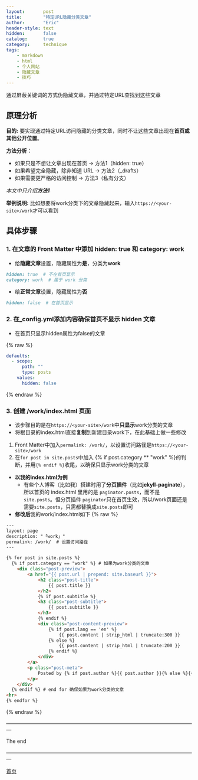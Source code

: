 ```yaml
---
layout:       post
title:        "特定URL隐藏分类文章"
author:       "Eric"
header-style: text
hidden:       false
catalog:      true
category:     technique
tags:
    - markdown
    - html
    - 个人网站
    - 隐藏文章
    - 技巧
---
```

通过屏蔽关键词的方式伪隐藏文章，并通过特定URL查找到这些文章


## 原理分析

**目的:** 
要实现通过特定URL访问隐藏的分类文章，同时不让这些文章出现在**首页或其他公开位置**。

**方法分析：**
* 如果只是不想让文章出现在首页 → 方法1（hidden: true）
* 如果希望完全隐藏，除非知道 URL → 方法2（_drafts）
* 如果需要更严格的访问控制 → 方法3（私有分支）

*本文中只介绍**方法1***

**举例说明:** 
比如想要将work分类下的文章隐藏起来，输入`https://<your-site>/work`才可以看到

## 具体步骤

### 1. 在文章的 Front Matter 中添加 hidden: true 和 category: work
* 给**隐藏文章**设置，隐藏属性为**是**，分类为**work**

```markdown
hidden: true  # 不在首页显示
category: work  # 属于 work 分类
```

* 给**正常文章**设置，隐藏属性为**否**

```markdown
hidden: false  # 在首页显示
```

### 2. 在_config.yml添加内容确保首页不显示 hidden 文章
* 在首页只显示hidden属性为false的文章

{% raw %}
```yaml
defaults:
  - scope:
      path: ""
      type: posts
    values:
      hidden: false
```
{% endraw %}

### 3. 创建 /work/index.html 页面
* 该步骤目的是在`https://<your-site>/work`中**只显示**work分类的文章
* 将根目录的index.html直接**复制**到新建目录work下，在此基础上做一些修改

1. Front Matter中加入`permalink: /work/`，以设置访问路径是`https://<your-site>/work`
2. 在`for post in site.posts`中加入 {% if post.category ** "work" %}的判断，并用`{% endif %}`收尾，以确保只显示work分类的文章
* **以我的index.html为例**
  * 有些个人博客（比如我）搭建时用了**分页插件**（比如**jekyll-paginate**），所以首页的 index.html 里用的是 `paginator.posts`，而不是 `site.posts`。但分页插件 `paginator`只在首页生效，所以/work页面还是需要`site.posts`，只需都替换成`site.posts`即可
* **修改后**我的work/index.html如下
{% raw %}
```html
---
layout: page
description: "「work」"
permalink: /work/  # 设置访问路径
---

{% for post in site.posts %}
  {% if post.category == "work" %} # 如果为work分类的文章
    <div class="post-preview">
        <a href="{{ post.url | prepend: site.baseurl }}">
            <h2 class="post-title">
                {{ post.title }}
            </h2>
            {% if post.subtitle %}
            <h3 class="post-subtitle">
                {{ post.subtitle }}
            </h3>
            {% endif %}
            <div class="post-content-preview">
                {% if post.lang == 'en' %}
                    {{ post.content | strip_html | truncate:300 }}
                {% else %}
                    {{ post.content | strip_html | truncate:200 }}
                {% endif %}
            </div>
        </a>
        <p class="post-meta">
            Posted by {% if post.author %}{{ post.author }}{% else %}{{ site.title }}{% endif %} on {{ post.date | date: "%B %-d, %Y" }}
        </p>
    </div>
  {% endif %} # end for 确保如果为work分类的文章
<hr>
{% endfor %}
```
{% endraw %}

—————————————————————————————————————

The end

—————————————————————————————————————

[首页](https://blog.skycity11.xyz)